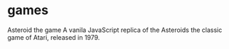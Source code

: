 # games
Asteroid the game
A vanila JavaScript replica of the Asteroids the classic game of Atari, released in 1979. 
